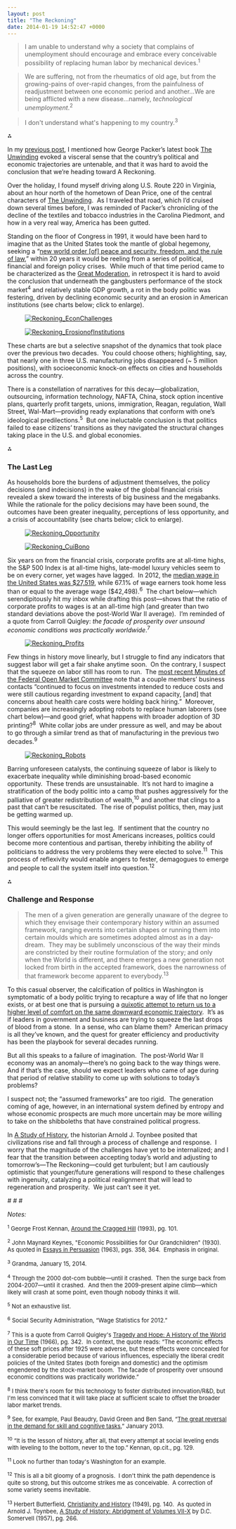 ```yaml
---
layout: post
title: "The Reckoning"
date: 2014-01-19 14:52:47 +0000
---
```


<!-- wp:quote -->
<blockquote class="wp-block-quote"><!-- wp:paragraph -->
<p>I am unable to understand why a society that complains of unemployment should encourage and embrace every conceivable possibility of replacing human labor by mechanical devices.<sup>1</sup></p>
<!-- /wp:paragraph --></blockquote>
<!-- /wp:quote -->

<!-- wp:quote -->
<blockquote class="wp-block-quote"><!-- wp:paragraph -->
<p>We are suffering, not from the rheumatics of old age, but from the growing-pains of over-rapid changes, from the painfulness of readjustment between one economic period and another...We are being afflicted with a new disease...namely, <em>technological unemployment</em>.<sup>2</sup></p>
<!-- /wp:paragraph --></blockquote>
<!-- /wp:quote -->

<!-- wp:quote -->
<blockquote class="wp-block-quote"><!-- wp:paragraph -->
<p>I don't understand what's happening to my country.<sup>3</sup></p>
<!-- /wp:paragraph --></blockquote>
<!-- /wp:quote -->

<!-- wp:paragraph {"align":"center"} -->
<p class="has-text-align-center">⁂</p>
<!-- /wp:paragraph -->

<!-- wp:paragraph {"style":{"elements":{"link":{"color":{"text":"var:preset|color|primary"}}}}} -->
<p class="has-link-color">In my <a href="https://unpassaggio.wordpress.com/2013/12/14/favorite-books-of-2013/">previous post</a>, I mentioned how George Packer’s latest book <span style="text-decoration:underline">The Unwinding</span> evoked a visceral sense that the country’s political and economic trajectories are untenable, and that it was hard to avoid the conclusion that we’re heading toward A Reckoning.</p>
<!-- /wp:paragraph -->

<!-- wp:paragraph -->
<p>Over the holiday, I found myself driving along U.S. Route 220 in Virginia, about an hour north of the hometown of Dean Price, one of the central characters of <span style="text-decoration:underline">The Unwinding</span>.&nbsp; As I traveled that road, which I’d cruised down several times before, I was reminded of Packer’s chronicling of the decline of the textiles and tobacco industries in the Carolina Piedmont, and how in a very real way, America has been gutted.</p>
<!-- /wp:paragraph -->

<!-- wp:more -->
<!--more-->
<!-- /wp:more -->

<!-- wp:paragraph {"style":{"elements":{"link":{"color":{"text":"var:preset|color|primary"}}}}} -->
<p class="has-link-color">Standing on the floor of Congress in 1991, it would have been hard to imagine that as the United States took the mantle of global hegemony, seeking a “<a href="http://www.presidency.ucsb.edu/ws/?pid=19253">new world order [of] peace and security, freedom, and the rule of law</a>,” within 20 years it would be reeling from a series of political, financial and foreign policy crises.&nbsp; While much of that time period came to be characterized as the <a href="http://en.wikipedia.org/wiki/Great_Moderation">Great Moderation</a>, in retrospect it is hard to avoid the conclusion that underneath the gangbusters performance of the stock market<sup>4</sup> and relatively stable GDP growth, a rot in the body politic was festering, driven by declining economic security and an erosion in American institutions (see charts below; click to enlarge).</p>
<!-- /wp:paragraph -->

<!-- wp:image {"align":"center","id":57,"linkDestination":"custom"} -->
<figure class="wp-block-image aligncenter"><a href="https://caseyjr.org/wp-content/uploads/2014/01/reckoning_econchallenges.jpg"><img src="https://caseyjr.org/wp-content/uploads/2014/01/reckoning_econchallenges.jpg" alt="Reckoning_EconChallenges" class="wp-image-57" /></a></figure>
<!-- /wp:image -->

<!-- wp:paragraph -->
<p></p>
<!-- /wp:paragraph -->

<!-- wp:image {"align":"center","id":58,"linkDestination":"custom"} -->
<figure class="wp-block-image aligncenter"><a href="https://caseyjr.org/wp-content/uploads/2014/01/reckoning_erosionofinstitutions.jpg"><img src="https://caseyjr.org/wp-content/uploads/2014/01/reckoning_erosionofinstitutions.jpg" alt="Reckoning_ErosionofInstitutions" class="wp-image-58" /></a></figure>
<!-- /wp:image -->

<!-- wp:paragraph -->
<p></p>
<!-- /wp:paragraph -->

<!-- wp:paragraph -->
<p>These charts are but a selective snapshot of the dynamics that took place over the previous two decades.&nbsp; You could choose others; highlighting, say, that nearly one&nbsp;in three&nbsp;U.S. manufacturing jobs disappeared (~ 5 million positions), with socioeconomic knock-on effects on cities and households across the country.</p>
<!-- /wp:paragraph -->

<!-- wp:paragraph -->
<p>There is a constellation of narratives for this decay—globalization, outsourcing, information technology, NAFTA, China, stock option incentive plans, quarterly profit targets, unions, immigration, Reagan, regulation, Wall Street, Wal-Mart—providing ready explanations that conform with one’s ideological predilections.<sup>5</sup> &nbsp;But one ineluctable conclusion is that politics failed to ease citizens’ transitions as they navigated the structural changes taking place in the U.S. and global economies.</p>
<!-- /wp:paragraph -->

<!-- wp:paragraph {"align":"center"} -->
<p class="has-text-align-center">⁂</p>
<!-- /wp:paragraph -->

<!-- wp:heading {"level":3} -->
<h3 class="wp-block-heading">The Last Leg</h3>
<!-- /wp:heading -->

<!-- wp:paragraph -->
<p>As households bore the burdens of adjustment themselves, the policy decisions (and indecisions) in the wake of the global financial crisis revealed a skew toward the interests of big business and the megabanks.&nbsp; While the rationale for the policy decisions may have been sound, the outcomes have been greater inequality, perceptions of less opportunity, and a crisis of accountability (see charts below; click to enlarge).</p>
<!-- /wp:paragraph -->

<!-- wp:image {"align":"center","id":59,"linkDestination":"custom"} -->
<figure class="wp-block-image aligncenter"><a href="https://caseyjr.org/wp-content/uploads/2014/01/reckoning_opportunity.jpg"><img src="https://caseyjr.org/wp-content/uploads/2014/01/reckoning_opportunity.jpg?w=830" alt="Reckoning_Opportunity" class="wp-image-59" /></a></figure>
<!-- /wp:image -->

<!-- wp:paragraph -->
<p></p>
<!-- /wp:paragraph -->

<!-- wp:image {"align":"center","id":56,"linkDestination":"custom"} -->
<figure class="wp-block-image aligncenter"><a href="https://caseyjr.org/wp-content/uploads/2014/01/reckoning_cuibono.jpg"><img src="https://caseyjr.org/wp-content/uploads/2014/01/reckoning_cuibono.jpg?w=830" alt="Reckoning_CuiBono" class="wp-image-56" /></a></figure>
<!-- /wp:image -->

<!-- wp:paragraph {"style":{"elements":{"link":{"color":{"text":"var:preset|color|primary"}}}}} -->
<p class="has-link-color">Six years on from the financial crisis, corporate profits are at all-time highs, the S&amp;P 500 Index is at all-time highs, late-model luxury vehicles seem to be on every corner, yet wages have lagged.  In 2012, the <a href="http://www.socialsecurity.gov/cgi-bin/netcomp.cgi?year=2012">median wage in the United States was $27,519</a>, while 67.1% of wage earners took home less than or equal to the average wage ($42,498).<sup>6</sup>  The chart below—which serendipitously hit my inbox while drafting this post—shows that the ratio of corporate profits to wages is at an all-time high (and greater than two standard deviations above the post-World War II average).  I’m reminded of a quote from Carroll Quigley: <em>the facade of prosperity over unsound economic conditions was practically worldwide</em>.<sup>7</sup></p>
<!-- /wp:paragraph -->

<!-- wp:image {"align":"center","id":60,"linkDestination":"custom"} -->
<figure class="wp-block-image aligncenter"><a href="https://caseyjr.org/wp-content/uploads/2014/01/reckoning_profits.jpg"><img src="https://caseyjr.org/wp-content/uploads/2014/01/reckoning_profits.jpg?w=280" alt="Reckoning_Profits" class="wp-image-60" /></a></figure>
<!-- /wp:image -->

<!-- wp:paragraph {"style":{"elements":{"link":{"color":{"text":"var:preset|color|primary"}}}}} -->
<p class="has-link-color">Few things in history move linearly, but I struggle to find any indicators that suggest labor will get a fair shake anytime soon.  On the contrary, I suspect that the squeeze on labor still has room to run.  The <a href="http://www.federalreserve.gov/monetarypolicy/files/fomcminutes20131218.pdf">most recent Minutes of the Federal Open Market Committee</a> note that a couple members’ business contacts “continued to focus on investments intended to reduce costs and were still cautious regarding investment to expand capacity, [and] that concerns about health care costs were holding back hiring.”  Moreover, companies are increasingly adopting robots to replace human laborers (see chart below)—and good grief, what happens with broader adoption of 3D printing?<sup>8</sup>  White collar jobs are under pressure as well, and may be about to go through a similar trend as that of manufacturing in the previous two decades.<sup>9</sup></p>
<!-- /wp:paragraph -->

<!-- wp:image {"align":"center","id":61,"linkDestination":"custom"} -->
<figure class="wp-block-image aligncenter"><a href="https://caseyjr.org/wp-content/uploads/2014/01/reckoning_robots.jpg"><img src="https://caseyjr.org/wp-content/uploads/2014/01/reckoning_robots.jpg" alt="Reckoning_Robots" class="wp-image-61" /></a></figure>
<!-- /wp:image -->

<!-- wp:paragraph -->
<p></p>
<!-- /wp:paragraph -->

<!-- wp:paragraph -->
<p>Barring unforeseen catalysts, the continuing squeeze of labor is likely to exacerbate inequality while diminishing broad-based economic opportunity.&nbsp; These trends are unsustainable.&nbsp; It’s not hard to imagine a stratification of the body politic into a camp that pushes aggressively for the palliative of greater redistribution of wealth,<sup>10</sup> and another that clings to a past that can’t be resuscitated.&nbsp; The rise of populist politics, then, may just be getting warmed up.</p>
<!-- /wp:paragraph -->

<!-- wp:paragraph -->
<p>This would seemingly be the last leg.&nbsp; If sentiment that the country no longer offers opportunities for most Americans increases, politics could become more contentious and partisan, thereby inhibiting the ability of politicians to address the very problems they were elected to solve.<sup>11</sup> &nbsp;This process of reflexivity would enable angers to fester, demagogues to emerge and people to call the system itself into question.<sup>12</sup></p>
<!-- /wp:paragraph -->

<!-- wp:paragraph {"align":"center"} -->
<p class="has-text-align-center">⁂</p>
<!-- /wp:paragraph -->

<!-- wp:heading {"level":3} -->
<h3 class="wp-block-heading">Challenge and Response</h3>
<!-- /wp:heading -->

<!-- wp:quote -->
<blockquote class="wp-block-quote"><!-- wp:paragraph -->
<p>The men of a given generation are generally unaware of the degree to which they envisage their contemporary history within an assumed framework, ranging events into certain shapes or running them into certain moulds which are sometimes adopted almost as in a day-dream.&nbsp; They may be sublimely unconscious of the way their minds are constricted by their routine formulation of the story; and only when the World is different, and there emerges a new generation not locked from birth in the accepted framework, does the narrowness of that framework become apparent to everybody.<sup>13</sup></p>
<!-- /wp:paragraph --></blockquote>
<!-- /wp:quote -->

<!-- wp:paragraph {"style":{"elements":{"link":{"color":{"text":"var:preset|color|primary"}}}}} -->
<p class="has-link-color">To this casual observer, the calcification of politics in Washington is symptomatic of a body politic trying to recapture a way of life that no longer exists, or at best one that is pursuing a <a href="http://online.wsj.com/news/articles/SB10001424052748703989304575504262997083390?mg=reno64-wsj">quixotic attempt to return us to a higher level of comfort on the same downward economic trajectory</a>.&nbsp; It’s as if leaders in government and business are trying to squeeze the last drops of blood from a stone.&nbsp; In a sense, who can blame them?&nbsp; American primacy is all they’ve known, and the quest for greater efficiency and productivity has been the playbook for several decades running.</p>
<!-- /wp:paragraph -->

<!-- wp:paragraph -->
<p>But all this speaks to a failure of imagination.&nbsp; The post-World War II economy was an anomaly—there’s no going back to the way things were.&nbsp; And if that’s the case, should we expect leaders who came of age during that period of relative stability to come up with solutions to today’s problems?</p>
<!-- /wp:paragraph -->

<!-- wp:paragraph -->
<p>I suspect not; the “assumed frameworks” are too rigid.&nbsp; The generation coming of age, however, in an international system defined by entropy and whose economic prospects are much more uncertain may be more willing to take on the shibboleths that have constrained political progress.</p>
<!-- /wp:paragraph -->

<!-- wp:paragraph -->
<p>In <span style="text-decoration:underline">A Study of History</span>, the historian Arnold J. Toynbee posited that civilizations rise and fall through a process of challenge and response.&nbsp; I worry that the magnitude of the challenges have yet to be internalized; and I fear that the transition between accepting today’s world and adjusting to tomorrow’s—The Reckoning—could get turbulent; but I am cautiously optimistic that younger/future generations will respond to these challenges with ingenuity, catalyzing a political realignment that will lead to regeneration and prosperity.&nbsp; We just can’t see it yet.</p>
<!-- /wp:paragraph -->

<!-- wp:paragraph {"align":"center"} -->
<p class="has-text-align-center"><em># # #</em></p>
<!-- /wp:paragraph -->

<!-- wp:paragraph -->
<p><em>Notes:</em></p>
<!-- /wp:paragraph -->

<!-- wp:paragraph -->
<p><span style="font-size:small"><sup>1</sup> George Frost Kennan, <span style="text-decoration:underline">Around the Cragged Hill</span> (1993), pg. 101.</span></p>
<!-- /wp:paragraph -->

<!-- wp:paragraph -->
<p><span style="font-size:small"><sup>2</sup> John Maynard Keynes, "Economic Possibilities for Our Grandchildren" (1930).&nbsp; As quoted in <span style="text-decoration:underline">Essays in Persuasion</span> (1963), pgs. 358, 364.&nbsp; Emphasis in original.</span></p>
<!-- /wp:paragraph -->

<!-- wp:paragraph -->
<p><span style="font-size:small"><sup>3</sup> Grandma, January 15, 2014.</span></p>
<!-- /wp:paragraph -->

<!-- wp:paragraph -->
<p><span style="font-size:small"><sup>4</sup> Through the 2000 dot-com bubble—until it crashed.&nbsp; Then the surge back from 2004-2007—until it crashed.&nbsp; And then the 2009-present alpine climb—which likely will crash at some point, even though nobody thinks it will.</span></p>
<!-- /wp:paragraph -->

<!-- wp:paragraph -->
<p><span style="font-size:small"><sup>5</sup> Not an exhaustive list.</span></p>
<!-- /wp:paragraph -->

<!-- wp:paragraph -->
<p><span style="font-size:small"><sup>6</sup> Social Security Administration, “Wage Statistics for 2012.”</span></p>
<!-- /wp:paragraph -->

<!-- wp:paragraph -->
<p><span style="font-size:small"><sup>7</sup> This is a quote from Carroll Quigley's <span style="text-decoration:underline">Tragedy and Hope: A History of the World in Our Time</span> (1966), pg. 342.&nbsp; In context, the quote reads: “The economic effects of these soft prices after 1925 were adverse, but these effects were concealed for a considerable period because of various influences, especially the liberal credit policies of the United States (both foreign and domestic) and the optimism engendered by the stock-market boom.&nbsp; The facade of prosperity over unsound economic conditions was practically worldwide.”</span></p>
<!-- /wp:paragraph -->

<!-- wp:paragraph -->
<p><span style="font-size:small"><sup>8</sup> I think there's room for this technology to foster distributed innovation/R&amp;D, but I'm less convinced that it will take place at sufficient scale to offset the broader labor market trends.</span></p>
<!-- /wp:paragraph -->

<!-- wp:paragraph {"style":{"elements":{"link":{"color":{"text":"var:preset|color|primary"}}}}} -->
<p class="has-link-color"><span style="font-size:small"><sup>9</sup> See, for example, Paul Beaudry, David Green and Ben Sand, “<a href="http://www.economics.ubc.ca/files/2013/05/pdf_paper_paul-beaudry-great-reversal.pdf">The great reversal in the demand for skill and cognitive tasks</a>,” January 2013.</span></p>
<!-- /wp:paragraph -->

<!-- wp:paragraph -->
<p><span style="font-size:small"><sup>10</sup> “It is the lesson of history, after all, that every attempt at social leveling ends with leveling to the bottom, never to the top.” Kennan, op.cit., pg. 129.</span></p>
<!-- /wp:paragraph -->

<!-- wp:paragraph -->
<p><span style="font-size:small"><sup>11</sup> Look no further than today's Washington for an example.</span></p>
<!-- /wp:paragraph -->

<!-- wp:paragraph -->
<p><span style="font-size:small"><sup>12</sup> This is all a bit gloomy of a prognosis.&nbsp; I don't think the path dependence is quite so strong, but this outcome strikes me as conceivable.&nbsp; A correction of some variety seems inevitable.</span></p>
<!-- /wp:paragraph -->

<!-- wp:paragraph -->
<p><span style="font-size:small"><sup>13</sup> Herbert Butterfield, <span style="text-decoration:underline">Christianity and History</span> (1949), pg. 140.&nbsp; As quoted in Arnold J. Toynbee, <span style="text-decoration:underline">A Study of History: Abridgment of Volumes VII-X</span> by D.C. Somervell (1957), pg. 266.</span></p>
<!-- /wp:paragraph -->
